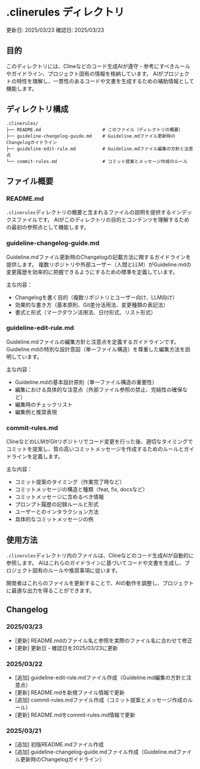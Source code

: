 # .clinerules ディレクトリ

更新日: 2025/03/23
確認日: 2025/03/23

## 目的

このディレクトリには、Clineなどのコード生成AIが遵守・参考にすべきルールやガイドライン、プロジェクト固有の情報を格納しています。
AIがプロジェクトの特性を理解し、一貫性のあるコードや文書を生成するための補助情報として機能します。

## ディレクトリ構成

```
.clinerules/
├── README.md                       # このファイル（ディレクトリの概要）
├── guideline-changelog-guide.md    # Guideline.mdファイル更新時のChangelogガイドライン
├── guideline-edit-rule.md          # Guideline.mdファイル編集の方針と注意点
└── commit-rules.md                 # コミット提案とメッセージ作成のルール
```

## ファイル概要

### README.md

`.clinerules`ディレクトリの概要と含まれるファイルの説明を提供するインデックスファイルです。
AIがこのディレクトリの目的とコンテンツを理解するための最初の参照点として機能します。

### guideline-changelog-guide.md

Guideline.mdファイル更新時のChangelogの記載方法に関するガイドラインを提供します。
複数リポジトリや外部ユーザー（人間とLLM）がGuideline.mdの変更履歴を効率的に把握できるようにするための標準を定義しています。

主な内容：
- Changelogを書く目的（複数リポジトリとユーザー向け、LLM向け）
- 効果的な書き方（基本原則、Git差分活用法、変更種類の表記法）
- 書式と形式（マークダウン活用法、日付形式、リスト形式）

### guideline-edit-rule.md

Guideline.mdファイルの編集方針と注意点を定義するガイドラインです。
Guideline.mdの特別な設計意図（単一ファイル構造）を尊重した編集方法を説明しています。

主な内容：
- Guideline.mdの基本設計原則（単一ファイル構造の重要性）
- 編集における具体的な注意点（外部ファイル参照の禁止、完結性の確保など）
- 編集時のチェックリスト
- 編集例と推奨表現

### commit-rules.md

ClineなどのLLMがGitリポジトリでコード変更を行った後、適切なタイミングでコミットを提案し、質の高いコミットメッセージを作成するためのルールとガイドラインを定義します。

主な内容：
- コミット提案のタイミング（作業完了時など）
- コミットメッセージの構造と種類（feat, fix, docsなど）
- コミットメッセージに含めるべき情報
- プロンプト履歴の記録ルールと形式
- ユーザーとのインタラクション方法
- 具体的なコミットメッセージの例

## 使用方法

`.clinerules`ディレクトリ内のファイルは、Clineなどのコード生成AIが自動的に参照します。
AIはこれらのガイドラインに基づいてコードや文書を生成し、プロジェクト固有のルールや推奨事項に従います。

開発者はこれらのファイルを更新することで、AIの動作を調整し、プロジェクトに最適な出力を得ることができます。

## Changelog

### 2025/03/23
- [更新] README.mdのファイル名と参照を実際のファイル名に合わせて修正
- [更新] 更新日・確認日を2025/03/23に更新

### 2025/03/22
- [追加] guideline-edit-rule.mdファイル作成（Guideline.md編集の方針と注意点）
- [更新] README.mdを新規ファイル情報で更新
- [追加] commit-rules.mdファイル作成（コミット提案とメッセージ作成のルール）
- [更新] README.mdをcommit-rules.md情報で更新

### 2025/03/21
- [追加] 初版README.mdファイル作成
- [追加] guideline-changelog-guide.mdファイル作成（Guideline.mdファイル更新時のChangelogガイドライン）
